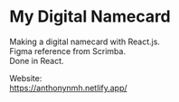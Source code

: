 # My Digital Namecard
Making a digital namecard with React.js. <br />
Figma reference from Scrimba. <br />
Done in React. <br />

Website: <br />
https://anthonynmh.netlify.app/
